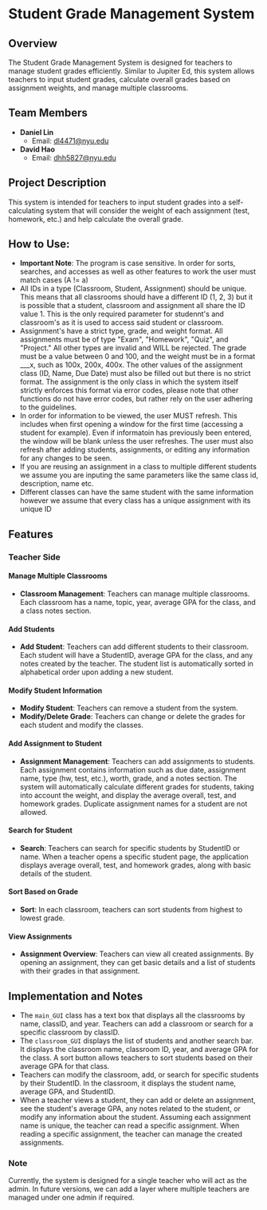 # Student Grade Management System

## Overview
The Student Grade Management System is designed for teachers to manage student grades efficiently. Similar to Jupiter Ed, this system allows teachers to input student grades, calculate overall grades based on assignment weights, and manage multiple classrooms.

## Team Members
- **Daniel Lin**
  - Email: dl4471@nyu.edu
- **David Hao**
  - Email: dhh5827@nyu.edu

## Project Description
This system is intended for teachers to input student grades into a self-calculating system that will consider the weight of each assignment (test, homework, etc.) and help calculate the overall grade.

## How to Use:
- **Important Note**: The program is case sensitive. In order for sorts, searches, and accesses as well as other features to work the user must match cases (A != a)
- All IDs in a type (Classroom, Student, Assignment) should be unique. This means that all classrooms should have a different ID (1, 2, 3) but it is possible that a student, classroom and assignment all share the ID value 1. This is the only required parameter for studennt's and classroom's as it is used to access said student or classroom.
- Assignment's have a strict type, grade, and weight format. All assignments must be of type "Exam", "Homework", "Quiz", and "Project." All other types are invalid and WILL be rejected. The grade must be a value between 0 and 100, and the weight must be in a format ___x, such as 100x, 200x, 400x. The other values of the assignment class (ID, Name, Due Date) must also be filled out but there is no strict format. The assignment is the only class in which the system itself strictly enforces this format via error codes, please note that other functions do not have error codes, but rather rely on the user adhering to the guidelines.
- In order for information to be viewed, the user MUST refresh. This includes when first opening a window for the first time (accessing a student for example). Even if informatoin has previously been entered, the window will be blank unless the user refreshes. The user must also refresh after adding students, assignments, or editing any information for any changes to be seen.
- If you are reusing an assignment in a class to multiple different students we assume you are inputing the same parameters like the same class id, description, name etc.
- Different classes can have the same student with the same information however we assume that every class has a unique assignment with its unique ID

## Features

### Teacher Side

#### Manage Multiple Classrooms
- **Classroom Management**: Teachers can manage multiple classrooms. Each classroom has a name, topic, year, average GPA for the class, and a class notes section.

#### Add Students
- **Add Student**: Teachers can add different students to their classroom. Each student will have a StudentID, average GPA for the class, and any notes created by the teacher. The student list is automatically sorted in alphabetical order upon adding a new student.

#### Modify Student Information
- **Modify Student**: Teachers can remove a student from the system.
- **Modify/Delete Grade**: Teachers can change or delete the grades for each student and modify the classes.

#### Add Assignment to Student
- **Assignment Management**: Teachers can add assignments to students. Each assignment contains information such as due date, assignment name, type (hw, test, etc.), worth, grade, and a notes section. The system will automatically calculate different grades for students, taking into account the weight, and display the average overall, test, and homework grades. Duplicate assignment names for a student are not allowed.

#### Search for Student
- **Search**: Teachers can search for specific students by StudentID or name. When a teacher opens a specific student page, the application displays average overall, test, and homework grades, along with basic details of the student.

#### Sort Based on Grade
- **Sort**: In each classroom, teachers can sort students from highest to lowest grade.

#### View Assignments
- **Assignment Overview**: Teachers can view all created assignments. By opening an assignment, they can get basic details and a list of students with their grades in that assignment.

## Implementation and Notes
- The `main_GUI` class has a text box that displays all the classrooms by name, classID, and year. Teachers can add a classroom or search for a specific classroom by classID.
- The `classroom_GUI` displays the list of students and another search bar. It displays the classroom name, classroom ID, year, and average GPA for the class. A sort button allows teachers to sort students based on their average GPA for that class.
- Teachers can modify the classroom, add, or search for specific students by their StudentID. In the classroom, it displays the student name, average GPA, and StudentID.
- When a teacher views a student, they can add or delete an assignment, see the student's average GPA, any notes related to the student, or modify any information about the student. Assuming each assignment name is unique, the teacher can read a specific assignment. When reading a specific assignment, the teacher can manage the created assignments.

### Note
Currently, the system is designed for a single teacher who will act as the admin. In future versions, we can add a layer where multiple teachers are managed under one admin if required.
